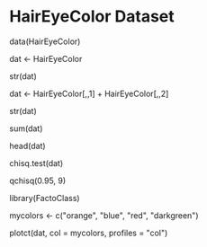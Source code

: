 # HairEyeColor Dataset

data(HairEyeColor)

dat <- HairEyeColor

str(dat)

dat <- HairEyeColor[,,1] + HairEyeColor[,,2]

str(dat)

sum(dat)

head(dat)

chisq.test(dat)

qchisq(0.95, 9)

library(FactoClass)

mycolors <- c("orange", "blue", "red", "darkgreen")

plotct(dat, col = mycolors, profiles = "col")

